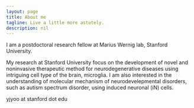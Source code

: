```yaml
---
layout: page
title: About me
tagline: Live a little more astutely.
description: nil
---
```


I am a postdoctoral research fellow at Marius Wernig lab, Stanford University.

My research at Stanford University focus on the development of novel and noninvasive therapeutic method for neurodegenerative diseases using intriguing cell type of the brain, microglia. I am also interested in the understanding of molecular mechanism of neurodevelepmental disorders, such as autism spectrum disorder, using induced neuronal (iN) cells.

yjyoo at stanford dot edu